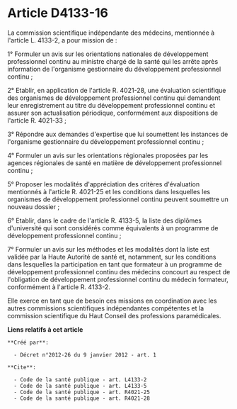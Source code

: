 # Article D4133-16

La commission scientifique indépendante des médecins, mentionnée à l'article L. 4133-2, a pour mission de : 

1° Formuler un avis sur les orientations nationales de développement professionnel continu au ministre chargé de la santé qui
les arrête après information de l'organisme gestionnaire du développement professionnel continu ; 

2° Etablir, en application de l'article R. 4021-28, une évaluation scientifique des organismes de développement professionnel
continu qui demandent leur enregistrement au titre du développement professionnel continu et assurer son actualisation
périodique, conformément aux dispositions de l'article R. 4021-33 ; 

3° Répondre aux demandes d'expertise que lui soumettent les instances de l'organisme gestionnaire du développement
professionnel continu ; 

4° Formuler un avis sur les orientations régionales proposées par les agences régionales de santé en matière de développement
professionnel continu ; 

5° Proposer les modalités d'appréciation des critères d'évaluation mentionnés à l'article R. 4021-25 et les conditions dans
lesquelles les organismes de développement professionnel continu peuvent soumettre un nouveau dossier ; 

6° Etablir, dans le cadre de l'article R. 4133-5, la liste des diplômes d'université qui sont considérés comme équivalents à
un programme de développement professionnel continu ; 

7° Formuler un avis sur les méthodes et les modalités dont la liste est validée par la Haute Autorité de santé et, notamment,
sur les conditions dans lesquelles la participation en tant que formateur à un programme de développement professionnel
continu des médecins concourt au respect de l'obligation de développement professionnel continu du médecin formateur,
conformément à l'article R. 4133-2. 

Elle exerce en tant que de besoin ces missions en coordination avec les autres commissions scientifiques indépendantes
compétentes et la commission scientifique du Haut Conseil des professions paramédicales.

**Liens relatifs à cet article**

	**Créé par**:

	  - Décret n°2012-26 du 9 janvier 2012 - art. 1

	**Cite**:

	  - Code de la santé publique - art. L4133-2
	  - Code de la santé publique - art. L4133-5
	  - Code de la santé publique - art. R4021-25
	  - Code de la santé publique - art. R4021-28
